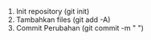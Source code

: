1. Init repository (git init)
2. Tambahkan files (git add -A)
3. Commit Perubahan (git commit -m " ")